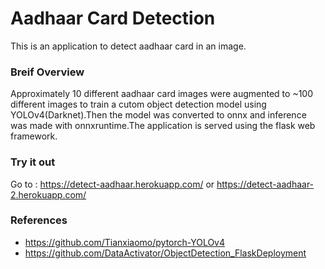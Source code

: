 # Aadhaar Card Detection
This is an application to detect aadhaar card in an image.

### Breif Overview
Approximately 10 different aadhaar card images were augmented to ~100 different images to train a cutom object detection model using YOLOv4(Darknet).Then the model was converted to onnx and inference was made with onnxruntime.The application is served using the flask web framework.

### Try it out
Go to : https://detect-aadhaar.herokuapp.com/ or https://detect-aadhaar-2.herokuapp.com/
  

### References
* https://github.com/Tianxiaomo/pytorch-YOLOv4
* https://github.com/DataActivator/ObjectDetection_FlaskDeployment
